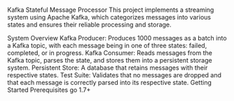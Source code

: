 

###
Kafka Stateful Message Processor
This project implements a streaming system using Apache Kafka, which categorizes messages into various states and ensures their reliable processing and storage.

System Overview
Kafka Producer: Produces 1000 messages as a batch into a Kafka topic, with each message being in one of three states: failed, completed, or in progress.
Kafka Consumer: Reads messages from the Kafka topic, parses the state, and stores them into a persistent storage system.
Persistent Store: A database that retains messages with their respective states.
Test Suite: Validates that no messages are dropped and that each message is correctly parsed into its respective state.
Getting Started
Prerequisites
go 1.7+

